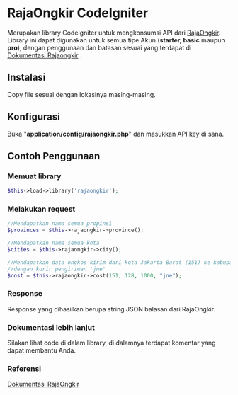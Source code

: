 # RajaOngkir CodeIgniter
Merupakan library CodeIgniter untuk mengkonsumsi API dari [RajaOngkir](http://rajaongkir.com). Library ini dapat digunakan untuk semua tipe Akun (**starter, basic** maupun **pro**), dengan penggunaan dan batasan sesuai yang terdapat di [Dokumentasi Rajaongkir](http://rajaongkir.com/dokumentasi) .
## Instalasi
Copy file sesuai dengan lokasinya masing-masing.
## Konfigurasi
Buka "**application/config/rajaongkir.php**" dan masukkan API key di sana.
## Contoh Penggunaan
### Memuat library
```php
$this->load->library('rajaongkir');
```
### Melakukan request
```php
//Mendapatkan nama semua propinsi
$provinces = $this->rajaongkir->province();

//Mendapatkan nama semua kota
$cities = $this->rajaongkir->city();

//Mendapatkan data ongkos kirim dari kota Jakarta Barat (151) ke kabupaten Gianyar (128) seberat 1000 gram 
//dengan kurir pengiriman 'jne'
$cost = $this->rajaongkir->cost(151, 128, 1000, "jne");
```
### Response
Response yang dihasilkan berupa string JSON balasan dari RajaOngkir.
### Dokumentasi lebih lanjut
Silakan lihat code di dalam library, di dalamnya terdapat komentar yang dapat membantu Anda.
### Referensi
[Dokumentasi RajaOngkir](http://rajaongkir.com/dokumentasi)
